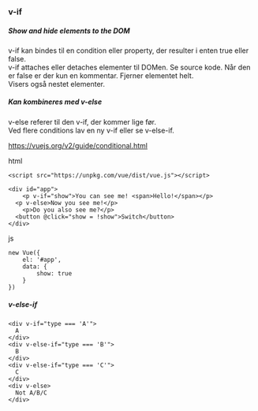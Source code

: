 ### v-if
##### Show and hide elements to the DOM
v-if kan bindes til en condition eller property, der resulter i enten true eller false.   
v-if attaches eller detaches elementer til DOMen. Se source kode. Når den er false er der kun en kommentar. Fjerner elementet helt.  
Visers også nestet elementer.  

##### Kan kombineres med v-else
v-else referer til den v-if, der kommer lige før.  
Ved flere conditions lav en ny v-if eller se v-else-if.  

https://vuejs.org/v2/guide/conditional.html  

html
```
<script src="https://unpkg.com/vue/dist/vue.js"></script>

<div id="app">
	<p v-if="show">You can see me! <span>Hello!</span></p>
  <p v-else>Now you see me!</p>
	<p>Do you also see me?</p>
  <button @click="show = !show">Switch</button>
</div>
```
js
```
new Vue({
	el: '#app',
	data: {
		show: true
	}
})
```

##### v-else-if
```
<div v-if="type === 'A'">
  A
</div>
<div v-else-if="type === 'B'">
  B
</div>
<div v-else-if="type === 'C'">
  C
</div>
<div v-else>
  Not A/B/C
</div>
```

